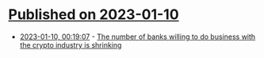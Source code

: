 # [Published on 2023-01-10](index.md)

* [2023-01-10, 00:19:07](https://news.ycombinator.com/item?id=34318506) - [The number of banks willing to do business with the crypto industry is shrinking](https://www.barrons.com/articles/banks-fleeing-crypto-bitcoin-worried-51673278376)
